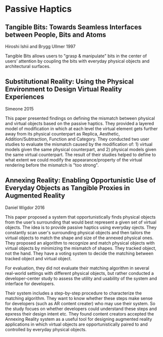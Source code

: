 # Passive Haptics

## Tangible Bits: Towards Seamless Interfaces between People, Bits and Atoms

Hiroshi Ishii and Brygg Ullmer 1997

Tangible Bits allows users to "grasp & manipulate" bits in the center of users’ attention by coupling the bits with everyday physical objects and architectural surfaces.

## Substitutional Reality: Using the Physical Environment to Design Virtual Reality Experiences

Simeone 2015

This paper presented findings on defining the mismatch between physical and virtual objects based on the passive haptics. They provided a layered model of modification in which at each level the virtual element gets further away from its physical counterpart as Replica, Aesthetic, Addition/Subtraction, Function and Category. They conducted two user studies to evaluate the mismatch caused by the modification of: 1) virtual models given the same physical counterpart, and 2) physical models given the same virtual counterpart. The result of their studies helped to define to what extent we could modify the appearance/property of the virtual rendering before the mismatch is "too strong". 

## Annexing Reality: Enabling Opportunistic Use of Everyday Objects as Tangible Proxies in Augmented Reality

Daniel Wigdor 2016

This paper proposed a system that opportunistically finds physical objects from the user’s surrounding that would best represent a given set of virtual objects. The idea is to provide passive haptics using everyday ojects. They constantly scan user's surrounding physical objects and then tailors the virtual objects to match the shape and size of the annexed physical ones. They proposed an algorithm to recognize and match physical objects with virtual objects by minimizing the mismatch of shapes. They tracked object, not the hand. They have a voting system to decide the matching between tracked object and virtual object.

For evaluation, they did not evaluate their matching algorithm in several real-world settings with different physical objects, but rather conducted a developer-center study to assess the utility and usability of the system and interface for developers.

Their system includes a step-by-step procedure to characterize the matching algorithm. They want to know whether these steps make sense for developers (such as AR content creater) who may use their system. So the study focues on whether developers could understand these steps and epxress their design intent etc. They found content creators accepted the Annexing Reality system as a useful tool for designing augmented reality applications in which virtual objects are opportunistically paired to and controlled by everyday physical objects.






